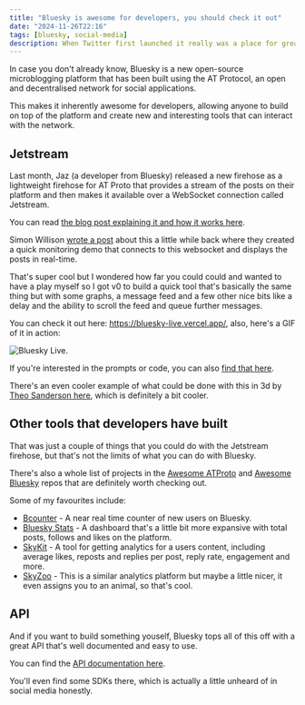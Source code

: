 ```yaml
---
title: "Bluesky is awesome for developers, you should check it out"
date: "2024-11-26T22:16"
tags: [bluesky, social-media]
description: When Twitter first launched it really was a place for great conversation amongst a number of communities, including developers who built many tools with their API. Once Elon took over and added restrictions and outrageous pricing for the API, it became something that you can no longer hack around with. Recently, like many others, I've been looking at some of the things that you can do with Bluesky and I have to say, this is the platform for developers.
---
```


In case you don't already know, Bluesky is a new open-source microblogging platform that has been built using the AT Protocol, an open and decentralised network for social applications.

This makes it inherently awesome for developers, allowing anyone to build on top of the platform and create new and interesting tools that can interact with the network.

## Jetstream

Last month, Jaz (a developer from Bluesky) released a new firehose as a lightweight firehose for AT Proto that provides a stream of the posts on their platform and then makes it available over a WebSocket connection called Jetstream.

You can read [the blog post explaining it and how it works here](https://jazco.dev/2024/09/24/jetstream/).

Simon Willison [wrote a post](https://simonwillison.net/2024/Nov/20/bluesky-websocket-firehose/) about this a little while back where they created a quick monitoring demo that connects to this websocket and displays the posts in real-time.

That's super cool but I wondered how far you could could and wanted to have a play myself so I got v0 to build a quick tool that's basically the same thing but with some graphs, a message feed and a few other nice bits like a delay and the ability to scroll the feed and queue further messages.

You can check it out here: https://bluesky-live.vercel.app/, also, here's a GIF of it in action:

![Bluesky Live](/uploads/bluesky-is-awesome-for-developers/bluesky-live.gif).

If you're interested in the prompts or code, you can also [find that here](https://v0.dev/chat/kkVVcn9FECh?b=b_gYRk5YVaWh9).

There's an even cooler example of what could be done with this in 3d by [Theo Sanderson here](https://firehose3d.theo.io/), which is definitely a bit cooler.

## Other tools that developers have built

That was just a couple of things that you could do with the Jetstream firehose, but that's not the limits of what you can do with Bluesky.

There's also a whole list of projects in the [Awesome ATProto](https://github.com/beeman/awesome-atproto) and [Awesome Bluesky](https://github.com/fishttp/awesome-bluesky) repos that are definitely worth checking out.

Some of my favourites include:

- [Bcounter](https://bcounter.nat.vg/) - A near real time counter of new users on Bluesky.
- [Bluesky Stats](https://vqv.app/stats/) - A dashboard that's a little bit more expansive with total posts, follows and likes on the platform.
- [SkyKit](https://skykit.blue) - A tool for getting analytics for a users content, including average likes, reposts and replies per post, reply rate, engagement and more.
- [SkyZoo](https://skyzoo.blue) - This is a similar analytics platform but maybe a little nicer, it even assigns you to an animal, so that's cool.

## API

And if you want to build something youself, Bluesky tops all of this off with a great API that's well documented and easy to use.

You can find the [API documentation here](https://docs.bsky.app/).

You'll even find some SDKs there, which is actually a little unheard of in social media honestly.
